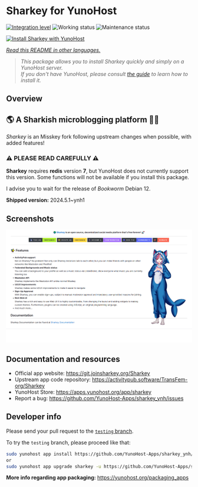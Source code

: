<!--
N.B.: This README was automatically generated by <https://github.com/YunoHost/apps/tree/master/tools/readme_generator>
It shall NOT be edited by hand.
-->

# Sharkey for YunoHost

[![Integration level](https://dash.yunohost.org/integration/sharkey.svg)](https://ci-apps.yunohost.org/ci/apps/sharkey/) ![Working status](https://ci-apps.yunohost.org/ci/badges/sharkey.status.svg) ![Maintenance status](https://ci-apps.yunohost.org/ci/badges/sharkey.maintain.svg)

[![Install Sharkey with YunoHost](https://install-app.yunohost.org/install-with-yunohost.svg)](https://install-app.yunohost.org/?app=sharkey)

*[Read this README in other languages.](./ALL_README.md)*

> *This package allows you to install Sharkey quickly and simply on a YunoHost server.*  
> *If you don't have YunoHost, please consult [the guide](https://yunohost.org/install) to learn how to install it.*

## Overview

## 🌎 A Sharkish microblogging platform 🦈🚀 

_Sharkey_ is an Misskey fork following upstream changes when possible, with added features!

### ⚠️ PLEASE READ CAREFULLY ⚠️

**Sharkey** requires **redis** version **7**, but YunoHost does not currently support this version.
Some functions will not be available if you install this package.

I advise you to wait for the release of _Bookworm_ Debian 12.


**Shipped version:** 2024.5.1~ynh1

## Screenshots

![Screenshot of Sharkey](./doc/screenshots/screenshot-desktop.png)

## Documentation and resources

- Official app website: <https://git.joinsharkey.org/Sharkey>
- Upstream app code repository: <https://activitypub.software/TransFem-org/Sharkey>
- YunoHost Store: <https://apps.yunohost.org/app/sharkey>
- Report a bug: <https://github.com/YunoHost-Apps/sharkey_ynh/issues>

## Developer info

Please send your pull request to the [`testing` branch](https://github.com/YunoHost-Apps/sharkey_ynh/tree/testing).

To try the `testing` branch, please proceed like that:

```bash
sudo yunohost app install https://github.com/YunoHost-Apps/sharkey_ynh/tree/testing --debug
or
sudo yunohost app upgrade sharkey -u https://github.com/YunoHost-Apps/sharkey_ynh/tree/testing --debug
```

**More info regarding app packaging:** <https://yunohost.org/packaging_apps>
